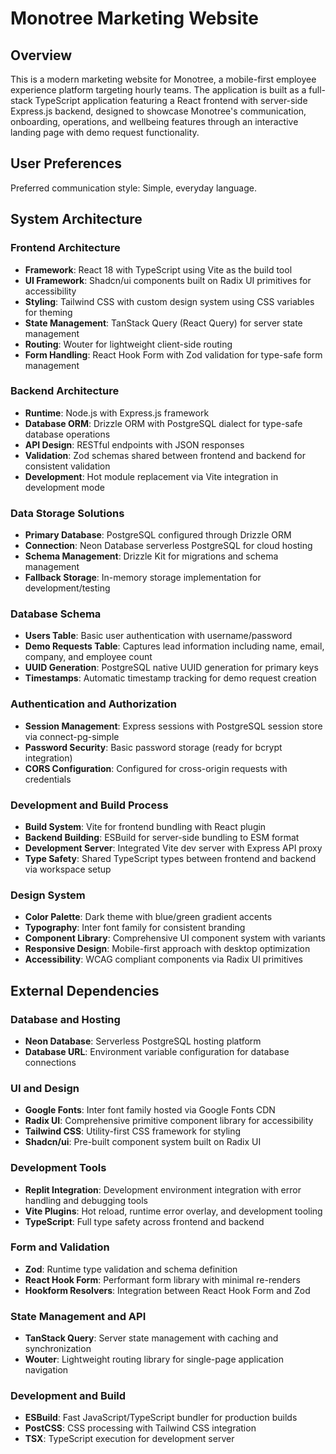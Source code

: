 # Monotree Marketing Website

## Overview

This is a modern marketing website for Monotree, a mobile-first employee experience platform targeting hourly teams. The application is built as a full-stack TypeScript application featuring a React frontend with server-side Express.js backend, designed to showcase Monotree's communication, onboarding, operations, and wellbeing features through an interactive landing page with demo request functionality.

## User Preferences

Preferred communication style: Simple, everyday language.

## System Architecture

### Frontend Architecture
- **Framework**: React 18 with TypeScript using Vite as the build tool
- **UI Framework**: Shadcn/ui components built on Radix UI primitives for accessibility
- **Styling**: Tailwind CSS with custom design system using CSS variables for theming
- **State Management**: TanStack Query (React Query) for server state management
- **Routing**: Wouter for lightweight client-side routing
- **Form Handling**: React Hook Form with Zod validation for type-safe form management

### Backend Architecture
- **Runtime**: Node.js with Express.js framework
- **Database ORM**: Drizzle ORM with PostgreSQL dialect for type-safe database operations
- **API Design**: RESTful endpoints with JSON responses
- **Validation**: Zod schemas shared between frontend and backend for consistent validation
- **Development**: Hot module replacement via Vite integration in development mode

### Data Storage Solutions
- **Primary Database**: PostgreSQL configured through Drizzle ORM
- **Connection**: Neon Database serverless PostgreSQL for cloud hosting
- **Schema Management**: Drizzle Kit for migrations and schema management
- **Fallback Storage**: In-memory storage implementation for development/testing

### Database Schema
- **Users Table**: Basic user authentication with username/password
- **Demo Requests Table**: Captures lead information including name, email, company, and employee count
- **UUID Generation**: PostgreSQL native UUID generation for primary keys
- **Timestamps**: Automatic timestamp tracking for demo request creation

### Authentication and Authorization
- **Session Management**: Express sessions with PostgreSQL session store via connect-pg-simple
- **Password Security**: Basic password storage (ready for bcrypt integration)
- **CORS Configuration**: Configured for cross-origin requests with credentials

### Development and Build Process
- **Build System**: Vite for frontend bundling with React plugin
- **Backend Building**: ESBuild for server-side bundling to ESM format
- **Development Server**: Integrated Vite dev server with Express API proxy
- **Type Safety**: Shared TypeScript types between frontend and backend via workspace setup

### Design System
- **Color Palette**: Dark theme with blue/green gradient accents
- **Typography**: Inter font family for consistent branding
- **Component Library**: Comprehensive UI component system with variants
- **Responsive Design**: Mobile-first approach with desktop optimization
- **Accessibility**: WCAG compliant components via Radix UI primitives

## External Dependencies

### Database and Hosting
- **Neon Database**: Serverless PostgreSQL hosting platform
- **Database URL**: Environment variable configuration for database connections

### UI and Design
- **Google Fonts**: Inter font family hosted via Google Fonts CDN
- **Radix UI**: Comprehensive primitive component library for accessibility
- **Tailwind CSS**: Utility-first CSS framework for styling
- **Shadcn/ui**: Pre-built component system built on Radix UI

### Development Tools
- **Replit Integration**: Development environment integration with error handling and debugging tools
- **Vite Plugins**: Hot reload, runtime error overlay, and development tooling
- **TypeScript**: Full type safety across frontend and backend

### Form and Validation
- **Zod**: Runtime type validation and schema definition
- **React Hook Form**: Performant form library with minimal re-renders
- **Hookform Resolvers**: Integration between React Hook Form and Zod

### State Management and API
- **TanStack Query**: Server state management with caching and synchronization
- **Wouter**: Lightweight routing library for single-page application navigation

### Development and Build
- **ESBuild**: Fast JavaScript/TypeScript bundler for production builds
- **PostCSS**: CSS processing with Tailwind CSS integration
- **TSX**: TypeScript execution for development server
